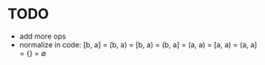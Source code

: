 # TODO

- add more ops
- normalize in code: [b, a] = (b, a) = [b, a) = (b, a] = (a, a) = [a, a) = (a, a] = {} = ∅



